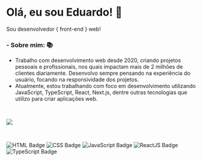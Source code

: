 # Olá, eu sou Eduardo! 🚀
Sou desenvolvedor { front-end } web!

### - Sobre mim: 📚
- Trabalho com desenvolvimento web desde 2020, criando projetos pessoais e profissionais, nos quais impactam mais de 2 milhões de clientes diariamente. Desenvolvo sempre pensando na experiência do usuário, focando na responsividade dos projetos.
- Atualmente, estou trabalhando com foco em desenvolvimento utilizando JavaScript, TypeScript, React, Next.js, dentre outras tecnologias que utilizo para criar aplicações web.

<br/>

<p aling="left">
 <img src="https://github-readme-stats.vercel.app/api?username=dududornelees&hide=contribs,issues&count_private=true&show_icons=true&theme=radical&locale=pt-br" />
</p>

<br/>

![HTML Badge](https://img.shields.io/badge/-HTML-orange)
![CSS Badge](https://img.shields.io/badge/-CSS-purple)
![JavaScript Badge](https://img.shields.io/badge/-JavaScript-yellow)
![ReactJS Badge](https://img.shields.io/badge/-ReactJS-blue)
![TypeScript Badge](https://img.shields.io/badge/-TypeScript-blue)
